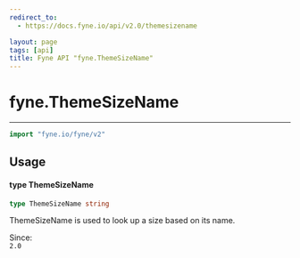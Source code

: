 ```yaml
---
redirect_to:
  - https://docs.fyne.io/api/v2.0/themesizename

layout: page
tags: [api]
title: Fyne API "fyne.ThemeSizeName"
---
```



# fyne.ThemeSizeName
---
```go
import "fyne.io/fyne/v2"
```

## Usage

#### type ThemeSizeName

```go
type ThemeSizeName string
```

ThemeSizeName is used to look up a size based on its name.


<div class="since">Since: <code>
2.0</code></div>
